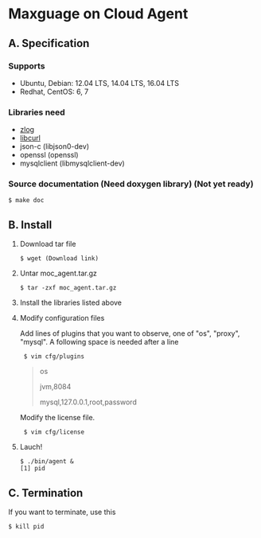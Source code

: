 # Maxguage on Cloud Agent
 
## A. Specification

### Supports
* Ubuntu, Debian: 12.04 LTS, 14.04 LTS, 16.04 LTS
* Redhat, CentOS: 6, 7

### Libraries need
* [zlog](https://github.com/HardySimpson/zlog/archive/latest-stable.tar.gz)
* [libcurl](https://curl.haxx.se/download/curl-7.50.3.tar.gz)
* json-c (libjson0-dev)
* openssl (openssl)
* mysqlclient (libmysqlclient-dev)

### Source documentation (Need doxygen library) (Not yet ready)
```
$ make doc
```

## B. Install
1. Download tar file

    ```
    $ wget (Download link)
    ```
1. Untar moc_agent.tar.gz

    ```
    $ tar -zxf moc_agent.tar.gz
    ```
1. Install the libraries listed above
1. Modify configuration files

    Add lines of plugins that you want to observe, one of "os", "proxy", "mysql". A following space is needed after a line

        $ vim cfg/plugins

    > 
    > os
    >
    > jvm,8084
    >
    > mysql,127.0.0.1,root,password

    Modify the license file.

        $ vim cfg/license
1. Lauch!

    ```
    $ ./bin/agent & 
    [1] pid
    ```

## C. Termination
If you want to terminate, use this

    $ kill pid